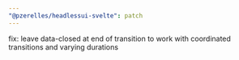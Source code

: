 ```yaml
---
"@pzerelles/headlessui-svelte": patch
---
```


fix: leave data-closed at end of transition to work with coordinated transitions and varying durations

